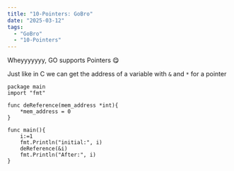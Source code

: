 ```yaml
---
title: "10-Pointers: GoBro"
date: "2025-03-12"
tags:
  - "GoBro"
  - "10-Pointers"
---
```


Wheyyyyyyy, GO supports Pointers 😋

Just like in C we can get the address of a variable with `&` and `*` for a pointer

```
package main
import "fmt"

func deReference(mem_address *int){
	*mem_address = 0
}

func main(){
	i:=1
	fmt.Println("initial:", i)
	deReference(&i)
	fmt.Println("After:", i)
}
```
